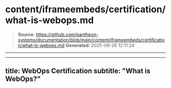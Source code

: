 # content/iframeembeds/certification/what-is-webops.md

> **Source**: https://github.com/pantheon-systems/documentation/blob/main/content/iframeembeds/certification/what-is-webops.md
> **Generated**: 2025-08-26 12:11:24

---

---
title: WebOps Certification
subtitle: "What is WebOps?"
---

<Partial file="certification-guide/what-is-webops.md" />
